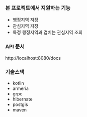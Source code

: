 ### 본 프로젝트에서 지원하는 기능
- 행정지역 저장
- 관심지역 저장
- 특정 행정지역과 겹치는 관심지역 조회

### API 문서
http://localhost:8080/docs

### 기술스택
- kotlin
- armeria
- grpc
- hibernate
- postgis
- maven
